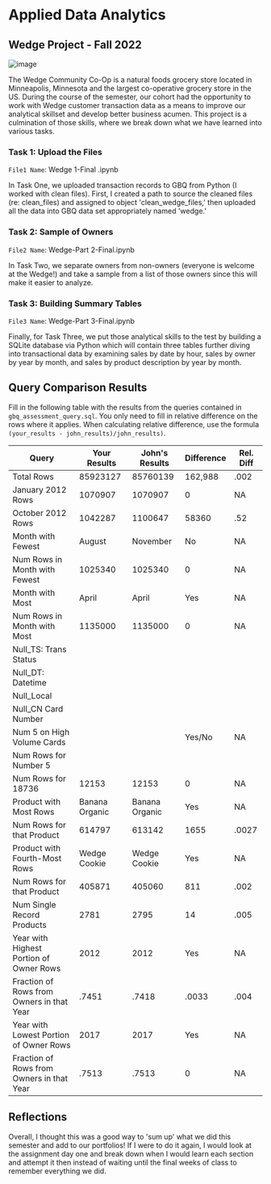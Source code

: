 
# Applied Data Analytics

## Wedge Project - Fall 2022 

   ![image](https://user-images.githubusercontent.com/112667258/205748782-db5fc70c-2c92-4b1a-af1b-604385459db7.png)


The Wedge Community Co-Op is a natural foods grocery store located in Minneapolis, Minnesota and the largest co-operative grocery store in the US.  During the course of the semester, our cohort had the opportunity to work with Wedge customer transaction data as a means to improve our analytical skillset and develop better business acumen.  This project is a culmination of those skills, where we break down what we have learned into various tasks. 

 
 
### Task 1: Upload the Files 


`File1 Name`: Wedge 1-Final .ipynb

In Task One, we uploaded transaction records to GBQ from Python (I worked with clean files).  First, I created a path to source the cleaned files (re: clean_files) and assigned to object 'clean_wedge_files,' then uploaded all the data into GBQ data set appropriately named 'wedge.' 



### Task 2: Sample of Owners 

`File2 Name`: Wedge-Part 2-Final.ipynb

In Task Two, we separate owners from non-owners (everyone is welcome at the Wedge!) and take a sample from a list of those owners since this will make it easier to analyze. 




 
	

### Task 3: Building Summary Tables 

`File3 Name`: Wedge-Part 3-Final.ipynb

Finally, for Task Three, we put those analytical skills to the test by building a SQLite database via Python which will contain three tables further diving into transactional data by examining sales by date by hour, sales by owner by year by month, and sales by product description by year by month.



## Query Comparison Results

Fill in the following table with the results from the 
queries contained in `gbq_assessment_query.sql`. You only
need to fill in relative difference on the rows where it applies. 
When calculating relative difference, use the formula 
` (your_results - john_results)/john_results)`. 



|  Query  |  Your Results  |  John's Results | Difference | Rel. Diff | 
|---|---|---|---|---|
| Total Rows  | 85923127  |  85760139 | 162,988  |  .002 |
| January 2012 Rows  | 1070907  | 1070907  | 0  |  NA |
| October 2012 Rows  | 1042287  | 1100647  | 58360  | .52  |
| Month with Fewest  | August  | November   | No  | NA  |
| Num Rows in Month with Fewest  |  1025340 | 1025340  | 0  | NA  |
| Month with Most  | April  | April  | Yes  | NA  |
| Num Rows in Month with Most  |  1135000 |  1135000 | 0  | NA  |
| Null_TS: Trans Status |   |   |   |   |
| Null_DT: Datetime |   |   |   |   |
| Null_Local  |   |   |   |   |
| Null_CN Card Number  |   |   |   |   |
| Num 5 on High Volume Cards  |   |   | Yes/No  | NA  |
|  Num Rows for Number 5 |   |   |   |   |
| Num Rows for 18736  | 12153  | 12153  |  0 |  NA  |
| Product with Most Rows  | Banana Organic  | Banana Organic   | Yes  | NA  |
| Num Rows for that Product  | 614797  |  613142 | 1655  | .0027  |
| Product with Fourth-Most Rows  | Wedge Cookie  | Wedge Cookie  | Yes | NA  |
| Num Rows for that Product  | 405871  | 405060  |  811 | .002  |
| Num Single Record Products  | 2781  | 2795 | 14  |  .005 |
| Year with Highest Portion of Owner Rows  | 2012 | 2012  | Yes  | NA |
| Fraction of Rows from Owners in that Year  | .7451  | .7418  | .0033  | .004  |
| Year with Lowest Portion of Owner Rows  | 2017  | 2017  | Yes  | NA |
| Fraction of Rows from Owners in that Year  | .7513 |  .7513 | 0  | NA |

## Reflections

Overall, I thought this was a good way to 'sum up' what we did this semester and add to our portfolios!  If I were to do it again, I would look at the assignment day one and break down when I would learn each section and attempt it then instead of waiting until the final weeks of class to remember everything we did.  
